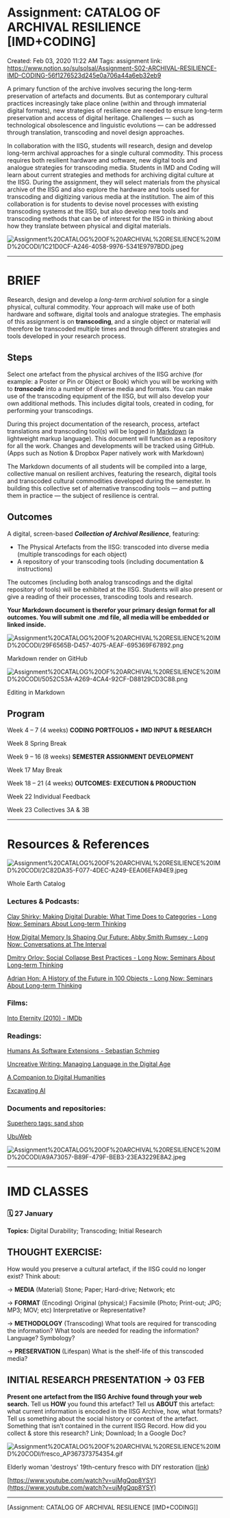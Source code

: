 # Assignment: CATALOG OF ARCHIVAL RESILIENCE [IMD+CODING]

Created: Feb 03, 2020 11:22 AM
Tags: assignment
link: https://www.notion.so/sulsolsal/Assignment-S02-ARCHIVAL-RESILIENCE-IMD-CODING-56f1276523d245e0a706a44a6eb32eb9

A primary function of the archive involves securing the long-term preservation of artefacts and documents. But as contemporary cultural practices increasingly take place online (within and through immaterial digital formats), new strategies of resilience are needed to ensure long-term preservation and access of digital heritage. Challenges — such as technological obsolescence and linguistic evolutions — can be addressed through translation, transcoding and novel design approaches.

In collaboration with the IISG, students will research, design and develop long-term archival approaches for a single cultural commodity. This process requires both resilient hardware and software, new digital tools and analogue strategies for transcoding media. Students in IMD and Coding will learn about current strategies and methods for archiving digital culture at the IISG. During the assignment, they will select materials from the physical archive of the IISG and also explore the hardware and tools used for transcoding and digitizing various media at the institution. The aim of this collaboration is for students to devise novel processes with existing transcoding systems at the IISG, but also develop new tools and transcoding methods that can be of interest for the IISG in thinking about how they translate between physical and digital materials.

![Assignment%20CATALOG%20OF%20ARCHIVAL%20RESILIENCE%20IMD%20CODI/1C21D0CF-A246-4058-9976-5341E9797BDD.jpeg](Assignment%20CATALOG%20OF%20ARCHIVAL%20RESILIENCE%20IMD%20CODI/1C21D0CF-A246-4058-9976-5341E9797BDD.jpeg)

---

# **BRIEF**

Research, design and develop a *long-term archival solution* for a single physical, cultural commodity. Your approach will make use of both hardware and software, digital tools and analogue strategies. The emphasis of this assignment is on **transcoding**, and a single object or material will therefore be transcoded multiple times and through different strategies and tools developed in your research process.

## **Steps**

Select one artefact from the physical archives of the IISG archive (for example: a Poster or Pin or Object or Book) which you will be working with to ***transcode*** into a number of diverse media and formats. You can make use of the transcoding equipment of the IISG, but will also develop your own additional methods. This includes digital tools, created in coding, for performing your transcodings. 

During this project documentation of the research, process, artefact translations and transcoding tool(s) will be logged in [Markdown](https://daringfireball.net/projects/markdown/) (a lightweight markup language). This document will function as a repository for all the work. Changes and developments will be tracked using GitHub. (Apps such as Notion & Dropbox Paper natively work with Markdown)

The Markdown documents of all students will be compiled into a large, collective manual on resilient archives, featuring the research, digital tools and transcoded cultural commodities developed during the semester. In building this collective set of alternative transcoding tools — and putting them in practice — the subject of resilience is central.

## Outcomes

A digital, screen-based ***Collection of Archival Resilience***, featuring:

- The Physical Artefacts from the IISG: transcoded into diverse media (multiple transcodings for each object)
- A repository of your transcoding tools (including documentation & instructions)

The outcomes (including both analog transcodings and the digital repository of tools) will be exhibited at the IISG. Students will also present or give a reading of their processes, transcoding tools and research.

**Your Markdown document is therefor your primary design format for all outcomes. You will submit one .md file, all media will be embedded or linked inside.**

![Assignment%20CATALOG%20OF%20ARCHIVAL%20RESILIENCE%20IMD%20CODI/29F6565B-D457-4075-AEAF-695369F67892.png](Assignment%20CATALOG%20OF%20ARCHIVAL%20RESILIENCE%20IMD%20CODI/29F6565B-D457-4075-AEAF-695369F67892.png)

Markdown render on GitHub

![Assignment%20CATALOG%20OF%20ARCHIVAL%20RESILIENCE%20IMD%20CODI/5052C53A-A269-4CA4-92CF-D88129CD3C88.png](Assignment%20CATALOG%20OF%20ARCHIVAL%20RESILIENCE%20IMD%20CODI/5052C53A-A269-4CA4-92CF-D88129CD3C88.png)

Editing in Markdown

## Program

Week 4 – 7           (4 weeks)                            **CODING PORTFOLIOS +** **IMD INPUT & RESEARCH** 

Week 8                 Spring Break

Week 9 – 16         (8 weeks)                             **SEMESTER ASSIGNMENT DEVELOPMENT**

Week 17                May Break

Week 18 – 21        (4 weeks)                            **OUTCOMES: EXECUTION & PRODUCTION**

Week 22                Individual Feedback

Week 23                Collectives 3A & 3B

---

# Resources & References

![Assignment%20CATALOG%20OF%20ARCHIVAL%20RESILIENCE%20IMD%20CODI/2C82DA35-F077-4DEC-A249-EEA06EFA94E9.jpeg](Assignment%20CATALOG%20OF%20ARCHIVAL%20RESILIENCE%20IMD%20CODI/2C82DA35-F077-4DEC-A249-EEA06EFA94E9.jpeg)

Whole Earth Catalog

### Lectures & Podcasts:

[Clay Shirky: Making Digital Durable: What Time Does to Categories - Long Now: Seminars About Long-term Thinking](https://pca.st/episode/3450fef0-2c09-012e-096b-00163e1b201c)

[How Digital Memory Is Shaping Our Future: Abby Smith Rumsey - Long Now: Conversations at The Interval](https://pca.st/episode/d66579a0-3107-0135-52f9-452518e2d253)

[Dmitry Orlov: Social Collapse Best Practices - Long Now: Seminars About Long-term Thinking](https://pca.st/episode/331e9b00-2c09-012e-096b-00163e1b201c)

[Adrian Hon: A History of the Future in 100 Objects - Long Now: Seminars About Long-term Thinking](https://pca.st/episode/1db54db0-f036-0131-94c9-5f4c86fd3263)

### Films:

[Into Eternity (2010) - IMDb](https://www.imdb.com/title/tt1194612/)

### Readings:

[](https://is.muni.cz/el/1423/jaro2016/SOC757/um/61816961/Benedict_Anderson_Imagined_Communities.pdf)

[Humans As Software Extensions - Sebastian Schmieg](http://sebastianschmieg.com/text/humans-as-software-extensions/)

[Uncreative Writing: Managing Language in the Digital Age](https://monoskop.org/media/text/goldsmith_2011_uncreative_writing/)

[A Companion to Digital Humanities](http://www.digitalhumanities.org/companion/view?docId=blackwell/9781405103213/9781405103213.xml&chunk.id=ss1-4-10)

[Excavating AI](https://www.excavating.ai/)

### Documents and repositories:

[Superhero tags: sand shop](https://museumofvestigialdesire.net/)

[UbuWeb](http://www.ubuweb.com/)

![Assignment%20CATALOG%20OF%20ARCHIVAL%20RESILIENCE%20IMD%20CODI/A9A73057-B89F-479F-BEB3-23EA3229E8A2.jpeg](Assignment%20CATALOG%20OF%20ARCHIVAL%20RESILIENCE%20IMD%20CODI/A9A73057-B89F-479F-BEB3-23EA3229E8A2.jpeg)

---

# IMD CLASSES

### 🗓 27 January

**Topics:** Digital Durability; Transcoding; Initial Research

## THOUGHT EXERCISE:

How would you preserve a cultural artefact, if the IISG could no longer exist?
Think about:

→ **MEDIA** (Material)
Stone; Paper; Hard-drive; Network; etc

→ **FORMAT** (Encoding)
Original (physical;)  Facsimile (Photo; Print-out; JPG; MP3; MOV; etc)
Interpretative or Representative? 

→ **METHODOLOGY** (Transcoding)
What tools are required for transcoding the information?
What tools are needed for reading the information?
Language? Symbology? 

→ **PRESERVATION** (Lifespan)
What is the shelf-life of this transcoded media?

## INITIAL RESEARCH PRESENTATION → 03 FEB

**Present one artefact from the IISG Archive found through your web search.**
Tell us **HOW** you found this artefact?
Tell us **ABOUT** this artefact: what current information is encoded in the IISG Archive, how, what formats?
Tell us something about the social history or context of the artefact. Something that isn’t contained in the current IISG Record. 
How did you collect & store this research? Link; Download; In a Google Doc?

![Assignment%20CATALOG%20OF%20ARCHIVAL%20RESILIENCE%20IMD%20CODI/fresco_AP367373754354.gif](Assignment%20CATALOG%20OF%20ARCHIVAL%20RESILIENCE%20IMD%20CODI/fresco_AP367373754354.gif)

Elderly woman 'destroys' 19th-century fresco with DIY restoration ([link](https://www.bbc.com/news/world-europe-19349921))

[https://www.youtube.com/watch?v=ujMgQqp8YSY](https://www.youtube.com/watch?v=ujMgQqp8YSY)

---

[Assignment: CATALOG OF ARCHIVAL RESILIENCE [IMD+CODING]]